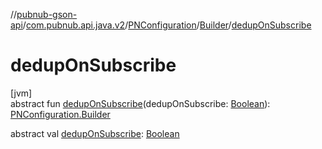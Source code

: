 //[pubnub-gson-api](../../../../index.md)/[com.pubnub.api.java.v2](../../index.md)/[PNConfiguration](../index.md)/[Builder](index.md)/[dedupOnSubscribe](dedup-on-subscribe.md)

# dedupOnSubscribe

[jvm]\
abstract fun [dedupOnSubscribe](dedup-on-subscribe.md)(dedupOnSubscribe: [Boolean](https://kotlinlang.org/api/core/kotlin-stdlib/kotlin/-boolean/index.html)): [PNConfiguration.Builder](index.md)

abstract val [dedupOnSubscribe](dedup-on-subscribe.md): [Boolean](https://kotlinlang.org/api/core/kotlin-stdlib/kotlin/-boolean/index.html)
